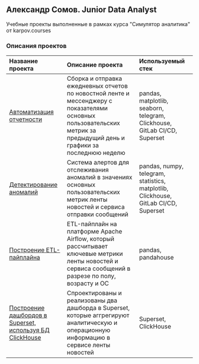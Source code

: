 ## Александр Сомов. Junior Data Analyst
Учебные проекты выполненные в рамках курса "Симулятор аналитика" от karpov.courses

### Описания проектов

| **Название проекта**                  | **Описание проекта**                                          | **Используемый стек**                           |
|:--------------------------------------|:--------------------------------------------------------------|:------------------------------------------------|
|[Автоматизация отчетности](https://github.com/adagudeda/analyst_simulator/tree/main/Автоматизация%20отчетности%20%5BPython%2C%20ClichHouse%5D)|Сборка и отправка ежедневных отчетов по новостной ленте и мессенджеру с показателями основных пользовательских метрик за предыдущий день и графики за последнюю неделю|pandas, matplotlib, seaborn, telegram, Clickhouse, GitLab CI/CD, Superset|
|[Детектирование аномалий](https://github.com/adagudeda/analyst_simulator/tree/main/Детектирование%20аномалий%20-%20система%20алертов%20%5BPython%2C%20ClickHouse%5D)|Система алертов для отcлеживания аномалий в значениях основных пользовательских метрик ленты новостей и сервиса отправки сообщений|pandas, numpy, telegram, statistics, matplotlib, Clickhouse, GitLab CI/CD, Superset|
|[Построение ETL-пайплайна](https://github.com/adagudeda/analyst_simulator/tree/main/Построение%20ETL-пайплайна%20%5BPython.%20ClickHouse%5D)|ETL-пайплайн на платформе Apache Airflow, который рассчитывает ключевые метрики ленты новостей и сервиса сообщений в разрезе по полу, возрасту и ОС|pandas, pandahouse|
|[Построение дашбордов в Superset, используя БД ClickHouse](https://github.com/adagudeda/analyst_simulator/tree/main/Построение%20дашбордов%20%5BClickHouse%2C%20Superset%5D)|Спроектированы и реализованы два дашборда в Superset, которые аггрегируют аналитическую и операционную информацию в сервисе ленты новостей|Superset, ClickHouse|
